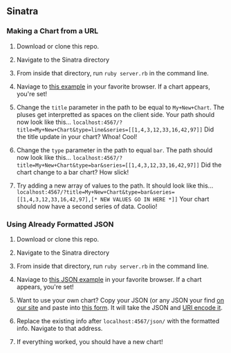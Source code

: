 ## Sinatra

### Making a Chart from a URL
1. Download or clone this repo.

2. Navigate to the Sinatra directory

3. From inside that directory, run `ruby server.rb` in the command line.

4. Naviage to [this example](http://localhost:4567/?title=Chart&type=line&series=[[1,4,3,12,33,16,42,97]]) in your favorite browser. If a chart appears, you're set!

5. Change the `title` parameter in the path to be equal to `My+New+Chart`. The pluses get interpretted as spaces on the client side. Your path should now look like this...
`localhost:4567/?title=My+New+Chart&type=line&series=[[1,4,3,12,33,16,42,97]]`
Did the title update in your chart? Whoa! Cool!

6. Change the `type` parameter in the path to equal `bar`. The path should now look like this...
`localhost:4567/?title=My+New+Chart&type=bar&series=[[1,4,3,12,33,16,42,97]]`
Did the chart change to a bar chart? How slick!

7. Try adding a new array of values to the path. It should look like this...
`localhost:4567/?title=My+New+Chart&type=bar&series=[[1,4,3,12,33,16,42,97],[* NEW VALUES GO IN HERE *]]`
Your chart should now have a second series of data. Coolio!

### Using Already Formatted JSON
1. Download or clone this repo.

2. Navigate to the Sinatra directory

3. From inside that directory, run `ruby server.rb` in the command line.

4. Naviage to [this JSON example](http://localhost:4567/json/%7B%22type%22:%22bar%22,%22series%22:%5B%7B%22values%22:%5B35,42,67,89,25,34,67,85%5D%7D,%7B%22values%22:%5B28,57,43,56,78,99,67,28%5D%7D%5D%7D) in your favorite browser. If a chart appears, you're set!

5. Want to use your own chart? Copy your JSON (or any JSON your find [on our site](zingchart.com) and paste into [this form](http://meyerweb.com/eric/tools/dencoder/). It will take the JSON and [URI encode it](http://www.w3schools.com/tags/ref_urlencode.asp).

6. Replace the existing info after `localhost:4567/json/` with the formatted info. Navigate to that address.

7. If everything worked, you should have a new chart!